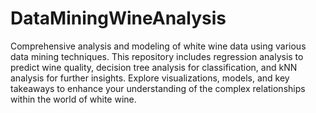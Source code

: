 # DataMiningWineAnalysis
 Comprehensive analysis and modeling of white wine data using various data mining techniques. This repository includes regression analysis to predict wine quality, decision tree analysis for classification, and kNN analysis for further insights. Explore visualizations, models, and key takeaways to enhance your understanding of the complex relationships within the world of white wine.
